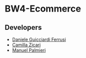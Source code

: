 # BW4-Ecommerce

## Developers
- [Daniele Guicciardi Ferrusi](https://github.com/DanieleGuicciardi)
- [Camilla Zicari](https://github.com/camillazicari)
- [Manuel Palmieri](https://github.com/Purple-Rain-Hub)
